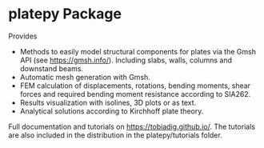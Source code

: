 # platepy Package

Provides

* Methods to easily model structural components for plates via the Gmsh API (see https://gmsh.info/). Including slabs, walls, columns and downstand beams.
* Automatic mesh generation with Gmsh.
* FEM calculation of displacements, rotations, bending moments, shear forces and required bending moment resistance according to SIA262.
* Results visualization with isolines, 3D plots or as text.
* Analytical solutions according to Kirchhoff plate theory.

Full documentation and tutorials on https://tobiadig.github.io/. The tutorials are also included in the distribution in the platepy/tutorials folder.
